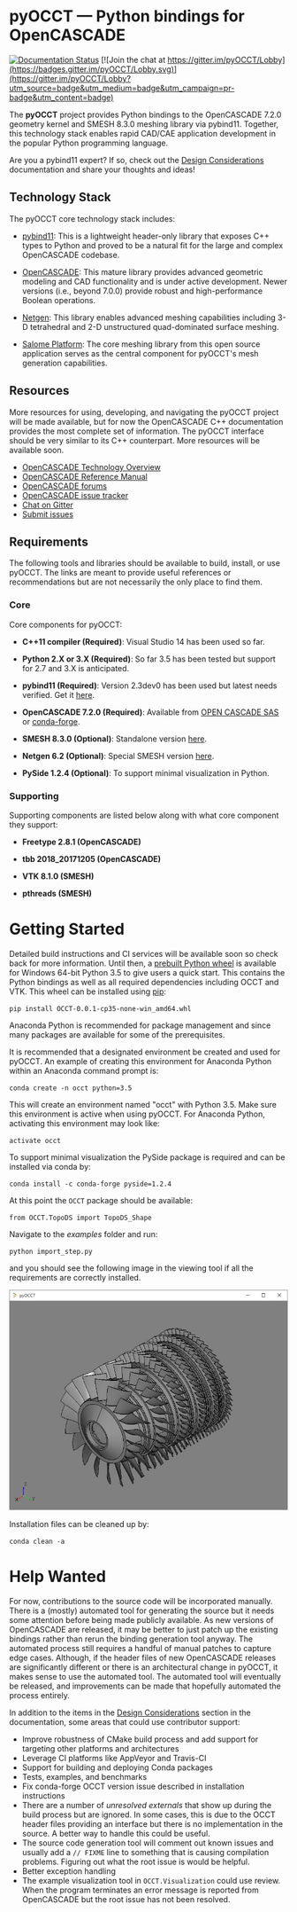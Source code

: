 # pyOCCT — Python bindings for OpenCASCADE

[![Documentation Status](https://readthedocs.org/projects/pyocct/badge/?version=latest)](http://pyocct.readthedocs.io/en/latest/?badge=latest)
[![Join the chat at https://gitter.im/pyOCCT/Lobby](https://badges.gitter.im/pyOCCT/Lobby.svg)](https://gitter.im/pyOCCT/Lobby?utm_source=badge&utm_medium=badge&utm_campaign=pr-badge&utm_content=badge)

The **pyOCCT** project provides Python bindings to the OpenCASCADE 7.2.0
geometry kernel and SMESH 8.3.0 meshing library via pybind11. Together, this
technology stack enables rapid CAD/CAE application development in the popular
Python programming language.

Are you a pybind11 expert? If so, check out the
[Design Considerations](http://pyocct.readthedocs.io/en/latest/dev.html#design-considerations)
documentation and share your thoughts and ideas!

## Technology Stack
The pyOCCT core technology stack includes:

* [pybind11](https://github.com/pybind/pybind11): This is a lightweight
  header-only library that exposes C++ types to Python and proved to be a
  natural fit for the large and complex OpenCASCADE codebase.

* [OpenCASCADE](https://www.opencascade.com): This mature library provides
  advanced geometric modeling and CAD functionality and is under active
  development. Newer versions (i.e., beyond 7.0.0) provide robust and
  high-performance Boolean operations.

* [Netgen](https://sourceforge.net/projects/netgen-mesher): This library
  enables advanced meshing capabilities including 3-D tetrahedral and 2-D
  unstructured quad-dominated surface meshing.

* [Salome Platform](http://www.salome-platform.org): The core meshing library
  from this open source application serves as the central component for
  pyOCCT's mesh generation capabilities.

## Resources
More resources for using, developing, and navigating the pyOCCT project will be
made available, but for now the OpenCASCADE C++ documentation provides the most
complete set of information. The pyOCCT interface should be very similar to its
C++ counterpart. More resources will be available soon.

* [OpenCASCADE Technology Overview](https://www.opencascade.com/doc/occt-7.2.0/overview/html/index.html)
* [OpenCASCADE Reference Manual](https://www.opencascade.com/doc/occt-7.2.0/refman/html/index.html)
* [OpenCASCADE forums](https://www.opencascade.com/forums)
* [OpenCASCADE issue tracker](https://tracker.dev.opencascade.org/)
* [Chat on Gitter](https://gitter.im/pyOCCT/Lobby)
* [Submit issues](https://github.com/LaughlinResearch/pyOCCT/issues)

## Requirements
The following tools and libraries should be available to build, install, or
use pyOCCT. The links are meant to provide useful references or recommendations
but are not necessarily the only place to find them.

### Core
Core components for pyOCCT:

* **C++11 compiler (Required)**: Visual Studio 14 has been used so far.

* **Python 2.X or 3.X (Required)**: So far 3.5 has been tested but support for
  2.7 and 3.X is anticipated.

* **pybind11 (Required)**: Version 2.3dev0 has been used but latest needs
  verified. Get it [here](https://github.com/pybind/pybind11).

* **OpenCASCADE 7.2.0 (Required)**: Available from [OPEN CASCADE SAS](https://www.opencascade.com/content/latest-release)
  or [conda-forge](https://anaconda.org/conda-forge/occt).

* **SMESH 8.3.0 (Optional)**: Standalone version [here](https://github.com/LaughlinResearch/SMESH).

* **Netgen 6.2 (Optional)**: Special SMESH version [here](https://github.com/LaughlinResearch/netgen4smesh).

* **PySide 1.2.4 (Optional)**: To support minimal visualization in Python.

### Supporting
Supporting components are listed below along with what core component they
support:

* **Freetype 2.8.1 (OpenCASCADE)**

* **tbb 2018_20171205 (OpenCASCADE)**

* **VTK 8.1.0 (SMESH)**

* **pthreads (SMESH)**

# Getting Started
Detailed build instructions and CI services will be available soon so check
back for more information. Until then, a
[prebuilt Python wheel](http://bit.ly/2IcMtR5) is available for Windows 64-bit
Python 3.5 to give users a quick start. This contains the Python bindings as
well as all required dependencies including OCCT and VTK. This wheel can be
installed using [pip](https://pypi.python.org/pypi/pip/):

    pip install OCCT-0.0.1-cp35-none-win_amd64.whl

Anaconda Python is recommended for package management and since
many packages are available for some of the prerequisites.

It is recommended that a designated environment be created and used for pyOCCT.
An example of creating this environment for Anaconda Python within an Anaconda
command prompt is:

    conda create -n occt python=3.5

This will create an environment named "occt" with Python 3.5. Make sure this
environment is active when using pyOCCT. For Anaconda Python, activating this
environment may look like:

    activate occt
    
To support minimal visualization the PySide package is required and can be
installed via conda by:

    conda install -c conda-forge pyside=1.2.4
    
At this point the ``OCCT`` package should be available:

    from OCCT.TopoDS import TopoDS_Shape

Navigate to the *examples* folder and run:

    python import_step.py
    
and you should see the following image in the viewing tool if all the
requirements are correctly installed.

![compressor](./docs/source/resources/compressor.jpg)

Installation files can be cleaned up by:

    conda clean -a

# Help Wanted
For now, contributions to the source code will be incorporated manually. There
is a (mostly) automated tool for generating the source but it needs some
attention before being made publicly available. As new versions of OpenCASCADE
are released, it may be better to just patch up the existing bindings rather
than rerun the binding generation tool anyway. The automated process still
requires a handful of manual patches to capture edge cases. Although, if the
header files of new OpenCASCADE releases are significantly different or there
is an architectural change in pyOCCT, it makes sense to use the automated tool.
The automated tool will eventually be released, and improvements can be made
that hopefully automated the process entirely.

In addition to the items in the
[Design Considerations](http://pyocct.readthedocs.io/en/latest/dev.html#design-considerations)
section in the documentation, some areas that could use contributor support:

* Improve robustness of CMake build process and add support for targeting other
  platforms and architectures
* Leverage CI platforms like AppVeyor and Travis-CI
* Support for building and deploying Conda packages
* Tests, examples, and benchmarks
* Fix conda-forge OCCT version issue described in installation instructions
* There are a number of *unresolved externals* that show up during the build
  process but are ignored. In some cases, this is due to the OCCT header files
  providing an interface but there is no implementation in the source. A better
  way to handle this could be useful.
* The source code generation tool will comment out known issues and usually add
  a `// FIXME` line to something that is causing compilation problems. Figuring
  out what the root issue is would be helpful.
* Better exception handling
* The example visualization tool in ``OCCT.Visualization`` could use review.
  When the program terminates an error message is reported from OpenCASCADE
  but the root issue has not been resolved.
